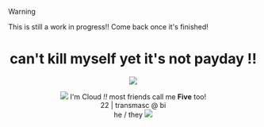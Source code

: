 > [!WARNING]
> This is still a work in progress!! Come back once it's finished!

<httml>
<h1 align="center">can't kill myself yet it's not payday !!</h2>
<p align="center"><img src="https://svndeco.carrd.co/assets/images/gallery03/d8ac4827_original.gif?v=1a19e83b"/></p>
<div align="center"><img src="https://svndeco.carrd.co/assets/images/gallery06/51921327_original.png?v=1a19e83b"/> I'm Cloud <i>!!</i> most friends call me <b>Five</b> too!
<div align="center">22 | transmasc @ bi</div>
<div align="center">he / they <img src="https://svndeco.carrd.co/assets/images/gallery06/336a4124_original.png?v=1a19e83b"/></div></httml>
<!---
cloudedd/cloudedd is a ✨ special ✨ repository because its `README.md` (this file) appears on your GitHub profile.
You can click the Preview link to take a look at your changes.
--->
